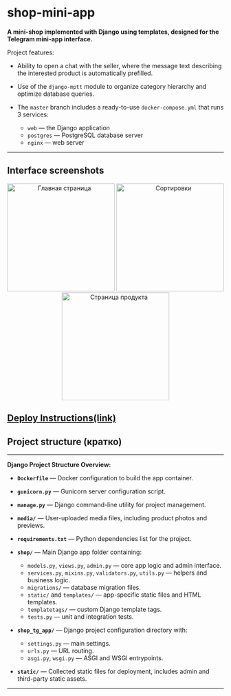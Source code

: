 # shop-mini-app

**A mini-shop implemented with Django using templates, designed for the Telegram mini-app interface.**

Project features:

* Ability to open a chat with the seller, where the message text describing the interested product is automatically prefilled.
* Use of the `django-mptt` module to organize category hierarchy and optimize database queries.
* The `master` branch includes a ready-to-use `docker-compose.yml` that runs 3 services:

  * `web` — the Django application
  * `postgres` — PostgreSQL database server
  * `nginx` — web server

---

## Interface screenshots

<p align="center">
  <img src="https://raw.githubusercontent.com/hurtki/shop-mini-app/assets/assets/main_page.jpg" alt="Главная страница" width="250"/>
  <img src="https://raw.githubusercontent.com/hurtki/shop-mini-app/assets/assets/main_page_sortings.jpg" alt="Сортировки" width="250"/>
  <img src="https://raw.githubusercontent.com/hurtki/shop-mini-app/assets/assets/inspect_page.jpg" alt="Страница продукта" width="250"/>
</p> 

## [Deploy Instructions(link)](DEPLOY.md)

## Project structure (кратко)

---

**Django Project Structure Overview:**

* **`Dockerfile`** — Docker configuration to build the app container.
* **`gunicorn.py`** — Gunicorn server configuration script.
* **`manage.py`** — Django command-line utility for project management.
* **`media/`** — User-uploaded media files, including product photos and previews.
* **`requirements.txt`** — Python dependencies list for the project.
* **`shop/`** — Main Django app folder containing:

  * `models.py`, `views.py`, `admin.py` — core app logic and admin interface.
  * `services.py`, `mixins.py`, `validators.py`, `utils.py` — helpers and business logic.
  * `migrations/` — database migration files.
  * `static/` and `templates/` — app-specific static files and HTML templates.
  * `templatetags/` — custom Django template tags.
  * `tests.py` — unit and integration tests.
* **`shop_tg_app/`** — Django project configuration directory with:

  * `settings.py` — main settings.
  * `urls.py` — URL routing.
  * `asgi.py`, `wsgi.py` — ASGI and WSGI entrypoints.
* **`static/`** — Collected static files for deployment, includes admin and third-party static assets.

---
